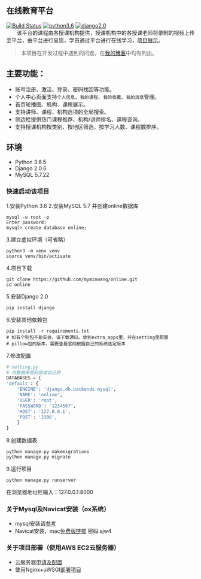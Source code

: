 ## 在线教育平台  
[![Build Status](https://travis-ci.org/liangliangyy/DjangoBlog.svg?branch=master)](https://travis-ci.org/liangliangyy/DjangoBlog) [![python3.6](https://img.shields.io/badge/python-3.6-brightgreen.svg)]() [![django2.0](https://img.shields.io/badge/django-2.0-brightgreen.svg)]()   
　　该平台的课程由各授课机构提供，授课机构中的各授课老师将录制的视频上传至平台，由平台进行呈现，学员通过平台进行在线学习，<a href="http://www.myminwang.top" target="_blank">项目展示</a>。　　
>本项目在开发过程中遇到的问题，在<a href="http://www.cnblogs.com/wendaobiancheng/" target="_blank">我的博客</a>中均有列出。
    
## 主要功能：  
* 账号注册、激活、登录、密码找回等功能。
* 个人中心页面支持`个人信息`、`我的课程`、`我的收藏`、`我的消息`管理。
* 首页轮播图、机构、课程展示。
* 支持讲师、课程、机构选项的全局搜索。
* 侧边栏提供热门课程推荐、机构/讲师排名、课程咨询。
* 支持授课机构按类别、按地区筛选，按学习人数、课程数排序。

## 环境
* Python 3.6.5
* Django 2.0.6
* MySQL 5.7.22


### 快速启动该项目
1.安装Python 3.6
2.安装MySQL 5.7 并创建online数据库

    mysql -u root -p
    Enter password: 
    mysql> create database online;
    
3.建立虚拟环境（可省略）

    python3 -m venv venv
    source venv/bin/activate
    
4.项目下载

    git clone https://github.com/myminwang/online.git
    cd online

5.安装Django 2.0

    pip install django
    
6.安装其他依赖包

    pip install -r requirements.txt 
    # 如有个别包不能安装，请下载源码，放到extra_apps里，并在setting里配置
    # pillow包的版本，需要查看官网根据自己的系统选定版本

7.修改配置
```python
# setting.py
# 将数据库密码换成自己的
DATABASES = {
'default': {
    'ENGINE': 'django.db.backends.mysql',
    'NAME': 'online',
    'USER': 'root',
    'PASSWORD': '1234567',
    'HOST': '127.0.0.1',
    'POST': '3306',
    }
}
```
8.创建数据表

    python manage.py makemigrations
    python manage.py migrate
    
9.运行项目

    python manage.py runserver

在浏览器地址栏输入：127.0.0.1:8000


### 关于Mysql及Navicat安装（ox系统）  

* mysql安装请[参考](http://www.cnblogs.com/wendaobiancheng/p/9041278.html)
* Navicat安装，mac[免费版链接](https://pan.baidu.com/s/1mWqOacmSqWmVD5YgRbUoCg)  密码:sjw4

### 关于项目部署（使用AWS EC2云服务器）  

* 云服务器[申请及配置](https://www.cnblogs.com/wendaobiancheng/p/9172083.html)
* 使用Nginx+uWSGI[部署项目](https://www.cnblogs.com/wendaobiancheng/p/9172425.html)
